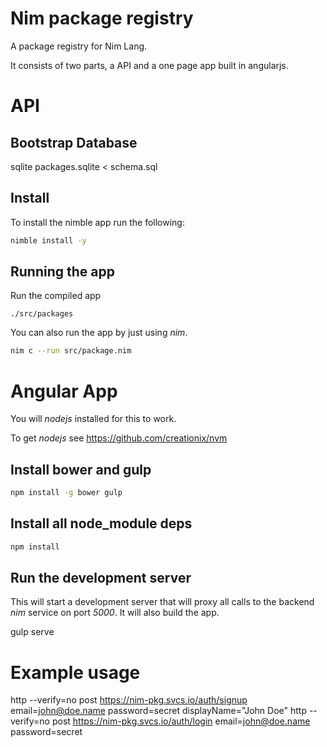 # Nim package registry

A package registry for Nim Lang.

It consists of two parts, a API and a one page app built in angularjs.

# API

## Bootstrap Database

sqlite packages.sqlite < schema.sql

## Install

To install the nimble app run the following:

```bash
nimble install -y
```

## Running the app

Run the compiled app

```
./src/packages
```

You can also run the app by just using *nim*.

```bash
nim c --run src/package.nim
```

# Angular App

You will *nodejs* installed for this to work.

To get *nodejs* see https://github.com/creationix/nvm

## Install bower and gulp

```bash
npm install -g bower gulp
```

## Install all node_module deps

```bash
npm install
```

## Run the development server

This will start a development server that will proxy all calls to the backend
*nim* service on port *5000*. It will also build the app.

gulp serve

# Example usage
http --verify=no post https://nim-pkg.svcs.io/auth/signup email=john@doe.name password=secret displayName="John Doe"
http --verify=no post https://nim-pkg.svcs.io/auth/login email=john@doe.name password=secret

